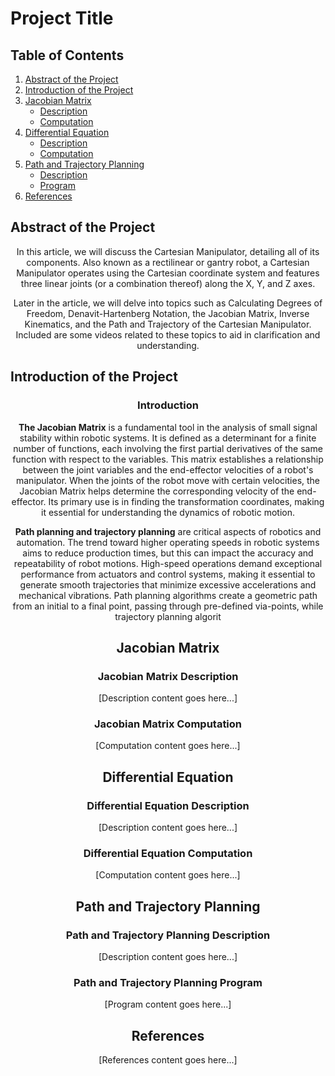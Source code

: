 
# Project Title

## Table of Contents
1. [Abstract of the Project](#abstract-of-the-project)
2. [Introduction of the Project](#introduction-of-the-project)
3. [Jacobian Matrix](#jacobian-matrix)
    - [Description](#jacobian-matrix-description)
    - [Computation](#jacobian-matrix-computation)
4. [Differential Equation](#differential-equation)
    - [Description](#differential-equation-description)
    - [Computation](#differential-equation-computation)
5. [Path and Trajectory Planning](#path-and-trajectory-planning)
    - [Description](#path-and-trajectory-planning-description)
    - [Program](#path-and-trajectory-planning-program)
6. [References](#references)

## Abstract of the Project
<div align="center">
  <p>In this article, we will discuss the Cartesian Manipulator, detailing all of its components. Also known as a rectilinear or gantry robot, a Cartesian Manipulator operates using the Cartesian coordinate system and features three linear joints (or a combination thereof) along the X, Y, and Z axes.</p>

  <p>Later in the article, we will delve into topics such as Calculating Degrees of Freedom, Denavit-Hartenberg Notation, the Jacobian Matrix, Inverse Kinematics, and the Path and Trajectory of the Cartesian Manipulator. Included are some videos related to these topics to aid in clarification and understanding.</p>
</div>


## Introduction of the Project
<div align="center">

### Introduction

**The Jacobian Matrix** is a fundamental tool in the analysis of small signal stability within robotic systems. It is defined as a determinant for a finite number of functions, each involving the first partial derivatives of the same function with respect to the variables. This matrix establishes a relationship between the joint variables and the end-effector velocities of a robot's manipulator. When the joints of the robot move with certain velocities, the Jacobian Matrix helps determine the corresponding velocity of the end-effector. Its primary use is in finding the transformation coordinates, making it essential for understanding the dynamics of robotic motion.

**Path planning and trajectory planning** are critical aspects of robotics and automation. The trend toward higher operating speeds in robotic systems aims to reduce production times, but this can impact the accuracy and repeatability of robot motions. High-speed operations demand exceptional performance from actuators and control systems, making it essential to generate smooth trajectories that minimize excessive accelerations and mechanical vibrations. Path planning algorithms create a geometric path from an initial to a final point, passing through pre-defined via-points, while trajectory planning algorit

## Jacobian Matrix

### Jacobian Matrix Description
[Description content goes here...]

### Jacobian Matrix Computation
[Computation content goes here...]

## Differential Equation

### Differential Equation Description
[Description content goes here...]

### Differential Equation Computation
[Computation content goes here...]

## Path and Trajectory Planning

### Path and Trajectory Planning Description
[Description content goes here...]

### Path and Trajectory Planning Program
[Program content goes here...]

## References
[References content goes here...]
